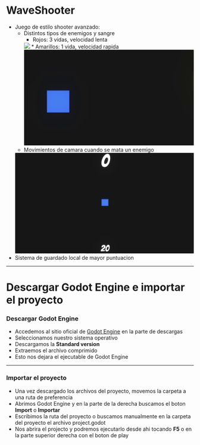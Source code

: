 # WaveShooter
* Juego de estilo shooter avanzado:
  * Distintos tipos de enemigos y sangre
    * Rojos: 3 vidas, velocidad lenta
    <img src=https://github.com/MarcoPaoletta/WaveShooter/blob/main/red.gif>
    * Amarillos: 1 vida, velocidad rapida
    <img src=https://github.com/MarcoPaoletta/WaveShooter/blob/main/yellow.gif>
  * Movimientos de camara cuando se mata un enemigo 
  <img src=https://github.com/MarcoPaoletta/WaveShooter/blob/main/camera.gif>
* Sistema de guardado local de mayor puntuacion

---

# Descargar Godot Engine e importar el proyecto


### Descargar Godot Engine

* Accedemos al sitio oficial de [Godot Engine](https://godotengine.org/download) en la parte de descargas
* Seleccionamos nuestro sistema operativo
* Descargamos la **Standard version**
* Extraemos el archivo comprimido
* Esto nos dejara el ejecutable de Godot Engine

---

### Importar el proyecto

* Una vez descargado los archivos del proyecto, movemos la carpeta a una ruta de preferencia
* Abrimos Godot Engine y en la parte de la derecha buscamos el boton **Import** o **Importar**
* Escribimos la ruta del proyecto o buscamos manualmente en la carpeta del proyecto el archivo project.godot 
* Nos abrira el projecto y podremos ejecutarlo desde ahi tocando **F5** o en la parte superior derecha con el boton de play